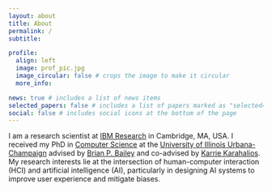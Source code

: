 ```yaml
---
layout: about
title: About
permalink: /
subtitle: 

profile:
  align: left
  image: prof_pic.jpg
  image_circular: false # crops the image to make it circular
  more_info: 

news: true # includes a list of news items
selected_papers: false # includes a list of papers marked as "selected={true}"
social: false # includes social icons at the bottom of the page
---
```


I am a research scientist at [IBM Research](https://mitibmwatsonailab.mit.edu/) in Cambridge, MA, USA. I received my PhD in [Computer Science](https://cs.illinois.edu/) at the [University of Illinois Urbana-Champaign](http://illinois.edu/) advised by [Brian P. Bailey](http://orchid.cs.illinois.edu/people/bailey/index.html) and co-advised by [Karrie Karahalios](https://cs.illinois.edu/about/people/faculty/kkarahal). My research interests lie at the intersection of human-computer interaction (HCI) and artificial intelligence (AI), particularly in designing AI systems to improve user experience and mitigate biases.

<!--
Write your biography here. Tell the world about yourself. Link to your favorite [subreddit](http://reddit.com). You can put a picture in, too. The code is already in, just name your picture `prof_pic.jpg` and put it in the `img/` folder.

Put your address / P.O. box / other info right below your picture. You can also disable any of these elements by editing `profile` property of the YAML header of your `_pages/about.md`. Edit `_bibliography/papers.bib` and Jekyll will render your [publications page](/al-folio/publications/) automatically.

Link to your social media connections, too. This theme is set up to use [Font Awesome icons](https://fontawesome.com/) and [Academicons](https://jpswalsh.github.io/academicons/), like the ones below. Add your Facebook, Twitter, LinkedIn, Google Scholar, or just disable all of them.
//-->
